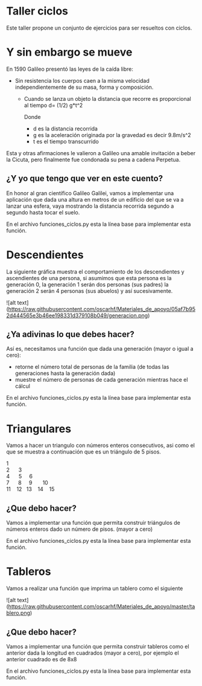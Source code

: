 # Taller ciclos
Este taller propone un conjunto de ejercicios para ser resueltos con ciclos.

# Y sin embargo se mueve 
En 1590 Galileo presentó las leyes de la caída libre:
*  Sin resistencia los cuerpos caen a la misma velocidad independientemente de su masa, forma y composición.
   *   Cuando se lanza un objeto la distancia que recorre es proporcional al tiempo
        d= (1/2) g*t^2

        Donde
        * d es la distancia recorrida
        * g es la aceleración originada por la gravedad es decir 9.8m/s^2
        * t es el tiempo transcurrido
        
           
Esta y otras afirmaciones le valieron a Galileo una amable invitación a beber la Cicuta, pero finalmente fue condonada su pena a cadena Perpetua.


## ¿Y yo que tengo que ver en este cuento?
En honor al gran científico Galileo Galilei, vamos a implementar una aplicación que dada una altura en metros de un edificio del que se va a lanzar una esfera, vaya mostrando la distancia recorrida segundo a segundo hasta tocar el suelo.

En el archivo funciones_ciclos.py esta la línea base para implementar esta función.


# Descendientes

La siguiente gráfica muestra el comportamiento de los descendientes y ascendientes de una persona, si asumimos que esta persona es la generación 0, la generación 1 serán dos personas (sus padres) la generación 2 serán 4 personas (sus abuelos) y así sucesivamente.

 ![alt text]
(https://raw.githubusercontent.com/oscarhf/Materiales_de_apoyo/05af7b952d444565e3b46ee198331d379108b049/generacion.png)

## ¿Ya adivinas lo que debes hacer?
Así es, necesitamos una función que dada una generación (mayor o igual a cero):
*   retorne el número total de personas de la familia (de todas las generaciones hasta la generación dada)
* muestre el número de personas de cada generación mientras hace el cálcul

En el archivo funciones_ciclos.py esta la línea base para implementar esta función.

# Triangulares
Vamos a hacer un triangulo con números enteros consecutivos, asi como el que se muestra a continuación que es un triángulo de 5 pisos. 

1  
2&nbsp;&nbsp;&nbsp;&nbsp;&nbsp;&nbsp;3  
4&nbsp;&nbsp;&nbsp;&nbsp;&nbsp;&nbsp;5&nbsp;&nbsp;&nbsp;&nbsp;&nbsp;6  
7&nbsp;&nbsp;&nbsp;&nbsp;&nbsp;&nbsp;8&nbsp;&nbsp;&nbsp;&nbsp;&nbsp;9&nbsp;&nbsp;&nbsp;&nbsp;&nbsp;&nbsp;&nbsp;10  
11&nbsp;&nbsp;&nbsp;&nbsp;12&nbsp;&nbsp;&nbsp;13&nbsp;&nbsp;&nbsp;&nbsp;14&nbsp;&nbsp;&nbsp;&nbsp;15

## ¿Que debo hacer?

Vamos a implementar una función que permita construir triángulos de números enteros dado un número de pisos. (mayor a cero)


En el archivo funciones_ciclos.py esta la línea base para implementar esta función.

# Tableros 
Vamos a realizar una función que imprima un tablero como el siguiente

![alt text]
(https://raw.githubusercontent.com/oscarhf/Materiales_de_apoyo/master/tablero.png)

## ¿Que debo hacer?

Vamos a implementar una función que permita construir tableros como el anterior dada la longitud en cuadrados (mayor a cero), por ejemplo el anterior cuadrado es de 8x8


En el archivo funciones_ciclos.py esta la línea base para implementar esta función.




